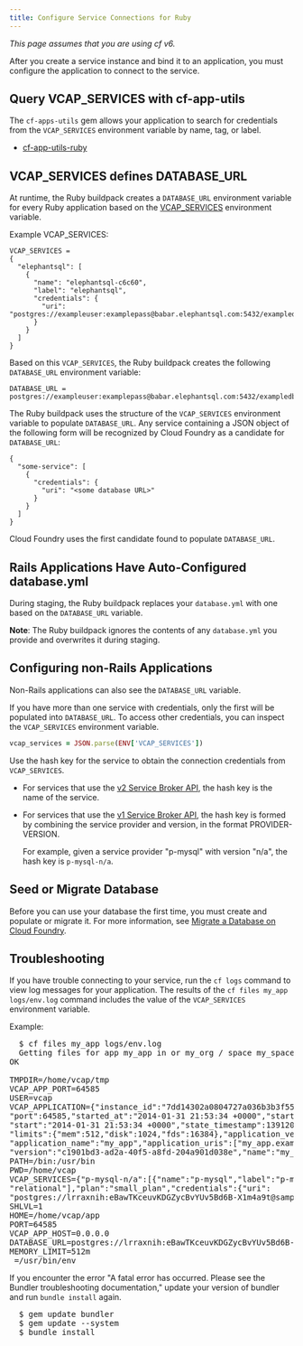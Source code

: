 ```yaml
---
title: Configure Service Connections for Ruby
---
```


_This page assumes that you are using cf v6._

After you create a service instance and bind it to an application, you must
configure the application to connect to the service.

## <a id='cf-app-utils'></a>Query VCAP\_SERVICES with cf-app-utils ##

The `cf-apps-utils` gem allows your application to search for credentials
from the `VCAP_SERVICES` environment variable by name, tag, or label.

* [cf-app-utils-ruby](https://github.com/cloudfoundry/cf-app-utils-ruby)

## <a id='vcap-services-defines-database-url'></a>VCAP\_SERVICES defines DATABASE\_URL

At runtime, the Ruby buildpack creates a `DATABASE_URL` environment variable for every Ruby application based on the [VCAP_SERVICES](../../devguide/deploy-apps/environment-variable.html#VCAP-SERVICES) environment variable.

Example VCAP_SERVICES:

    VCAP_SERVICES =
    {
      "elephantsql": [
        {
          "name": "elephantsql-c6c60",
          "label": "elephantsql",
          "credentials": {
            "uri": "postgres://exampleuser:examplepass@babar.elephantsql.com:5432/exampledb"
          }
        }
      ]
    }

Based on this `VCAP_SERVICES`, the Ruby buildpack creates the following `DATABASE_URL` environment variable:

    DATABASE_URL = postgres://exampleuser:examplepass@babar.elephantsql.com:5432/exampledb

The Ruby buildpack uses the structure of the `VCAP_SERVICES` environment variable to populate `DATABASE_URL`. Any service containing a JSON object of the following form will be recognized by Cloud Foundry as a candidate for `DATABASE_URL`:

    {
      "some-service": [
        {
          "credentials": {
            "uri": "<some database URL>"
          }
        }
      ]
    }

Cloud Foundry uses the first candidate found to populate `DATABASE_URL`.

## <a id='rails-applications-have-autoconfigured-database-yml'></a>Rails Applications Have Auto-Configured database.yml

During staging, the Ruby buildpack replaces your `database.yml` with one based on the `DATABASE_URL` variable.

<p class='note'><strong>Note</strong>: The Ruby buildpack ignores the contents of any <code>database.yml</code> you provide and overwrites it during staging.

## <a id='configuring-non-rails-applications'></a>Configuring non-Rails Applications

Non-Rails applications can also see the `DATABASE_URL` variable.

If you have more than one service with credentials, only the first will be populated into `DATABASE_URL`. To access other credentials, you can inspect the `VCAP_SERVICES` environment variable.

~~~ruby
vcap_services = JSON.parse(ENV['VCAP_SERVICES'])
~~~

Use the hash key for the service to obtain the connection credentials
from `VCAP_SERVICES`.

- For services that use the [v2 Service Broker API](../../services/api.html), the hash key is the name of the service.

- For services that use the [v1 Service Broker API](../../services/api-v1.html), the hash key is formed by combining
the service provider and version, in the format PROVIDER-VERSION.

  For example, given a service provider "p-mysql" with version "n/a", the hash key is
`p-mysql-n/a`.

## <a id='migrate'></a>Seed or Migrate Database ##

Before you can use your database the first time, you must create and populate
or migrate it. For more information, see [Migrate a Database on Cloud Foundry](../../devguide/services/migrate-db.html).

## <a id='troubleshooting'></a>Troubleshooting ##

If you have trouble connecting to your service, run the `cf logs` command to view log messages for your application. The results of the `cf files my_app logs/env.log` command includes the value of the `VCAP_SERVICES` environment variable.

Example:

<pre class="terminal">
  $ cf files my_app logs/env.log
  Getting files for app my_app in or my_org / space my_space as a.user@example.com...
OK

TMPDIR=/home/vcap/tmp
VCAP_APP_PORT=64585
USER=vcap
VCAP_APPLICATION={"instance_id":"7dd14302a0804727a036b3b3f55300dc","instance_index":0,"host":"0.0.0.0",
"port":64585,"started_at":"2014-01-31 21:53:34 +0000","started_at_timestamp":1391205214,
"start":"2014-01-31 21:53:34 +0000","state_timestamp":1391205214,
"limits":{"mem":512,"disk":1024,"fds":16384},"application_version":"c1901bd3-ad2a-40f5-a8fd-204a901d038e",
"application_name":"my_app","application_uris":["my_app.example.com"],
"version":"c1901bd3-ad2a-40f5-a8fd-204a901d038e","name":"my_app","uris":["my_app.example.com"],"users":null}
PATH=/bin:/usr/bin
PWD=/home/vcap
VCAP_SERVICES={"p-mysql-n/a":[{"name":"p-mysql","label":"p-mysql-n/a","tags":["postgres","postgresql",
"relational"],"plan":"small_plan","credentials":{"uri":
"postgres://lrraxnih:eBawTKceuvKDGZycBvYUv5Bd6B-X1m4a9t@sample.p-mysqlprovider.com:5432/lraaxnih"}}]}
SHLVL=1
HOME=/home/vcap/app
PORT=64585
VCAP_APP_HOST=0.0.0.0
DATABASE_URL=postgres://lrraxnih:eBawTKceuvKDGZycBvYUv5Bd6B-X1m4a9t@sample.p-mysqlprovider.com:5432/lraaxnih
MEMORY_LIMIT=512m
_=/usr/bin/env
</pre>

If you encounter the error "A fatal error has occurred. Please see the Bundler
troubleshooting documentation," update your version of bundler and run `bundle
install` again.


<pre class="terminal">
  $ gem update bundler
  $ gem update --system
  $ bundle install
</pre>
